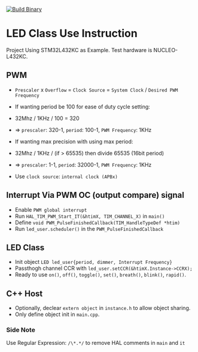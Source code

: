 [![Build Binary](https://github.com/jasonyang-ee/STM32-LED/actions/workflows/build-all.yml/badge.svg)](https://github.com/jasonyang-ee/STM32-LED/actions/workflows/build-all.yml)


# LED Class Use Instruction

Project Using STM32L432KC as Example. Test hardware is NUCLEO-L432KC.

## PWM

- `Prescaler` x `Overflow` = `Clock Source` = `System Clock` / `Desired PWM Frequency`

- If wanting period be 100 for ease of duty cycle setting:
- 32Mhz / 1KHz / 100 = 320
- => `prescaler`: 320-1, `period`: 100-1, `PWM Frequency`: 1KHz
- If wanting max precision with using max period:
- 32Mhz / 1KHz / (if > 65535) then divide 65535 (16bit period)
- => `prescaler`: 1-1, `period`: 32000-1, `PWM Frequency`: 1KHz
- Use `clock source`: `internal clock (APBx)`

## Interrupt Via PWM OC (output compare) signal

- Enable `PWM global interrupt`
- Run `HAL_TIM_PWM_Start_IT(&htimX, TIM_CHANNEL_X)` in `main()`
- Define `void PWM_PulseFinishedCallback(TIM_HandleTypeDef *htim)`
- Run `led_user.scheduler()` in the `PWM_PulseFinishedCallback`

## LED Class
  - Init object `LED led_user{period, dimmer, Interrupt Frequency}`
  - Passthogh channel CCR with `led_user.setCCR(&htimX.Instance->CCRX);`
  - Ready to use `on()`, `off()`, `toggle()`, `set()`, `breath()`, `blink()`, `rapid()`.

## C++ Host
- Optionally, declear `extern object` in `instance.h` to allow object sharing.
- Only define object init in `main.cpp`.


### Side Note

Use Regular Expression: `` /\*.*/ `` to remove HAL comments in `main` and `it`


